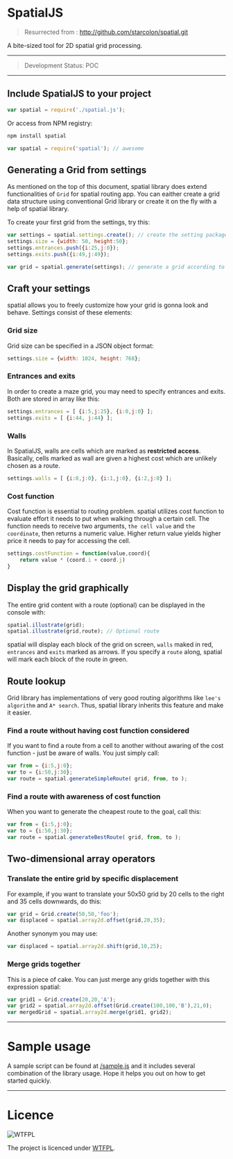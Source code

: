 # SpatialJS

>Resurrected from : http://github.com/starcolon/spatial.git

A bite-sized tool for 2D spatial grid processing.

---

> Development Status: POC

---

## Include SpatialJS to your project

```javascript
var spatial = require('./spatial.js');
```

Or access from NPM registry:
```bash
npm install spatial
```

```javascript
var spatial = require('spatial'); // awesome
```

## Generating a Grid from settings
As mentioned on the top of this document, spatial library does extend functionalities of `Grid` for spatial routing app. You can eaither create a grid data structure using conventional Grid library or create it on the fly with a help of spatial library.

To create your first grid from the settings, try this:
```javascript
var settings = spatial.settings.create(); // create the setting package
settings.size = {width: 50, height:50};
settings.entrances.push({i:25,j:0});
settings.exits.push({i:49,j:49});

var grid = spatial.generate(settings); // generate a grid according to the settings
```

## Craft your settings
spatial allows you to freely customize how your grid is gonna look and behave. Settings consist of these elements:

### Grid size
Grid size can be specified in a JSON object format:
```javascript
settings.size = {width: 1024, height: 768};
```

### Entrances and exits
In order to create a maze grid, you may need to specify entrances and exits. Both are stored in array like this:
```javascript
settings.entrances = [ {i:5,j:25}, {i:0,j:0} ];
settings.exits = [ {i:44, j:44} ];
```

### Walls
In SpatialJS, walls are cells which are marked as **restricted access**. 
Basically, cells marked as wall are given a highest cost 
which are unlikely chosen as a route.

```javascript
settings.walls = [ {i:0,j:0}, {i:1,j:0}, {i:2,j:0} ];
```

### Cost function
Cost function is essential to routing problem. spatial utilizes cost function to evaluate effort it needs to put when walking through a certain cell. The function needs to receive two arguments, `the cell value` and `the coordinate`, then returns a numeric value. Higher return value yields higher price it needs to pay for accessing the cell.

```javascript
settings.costFunction = function(value,coord){
	return value * (coord.i + coord.j)
}
```

## Display the grid graphically
The entire grid content with a route (optional) can be displayed in the console with:

```javascript
spatial.illustrate(grid); 
spatial.illustrate(grid,route); // Optional route
```

spatial will display each block of the grid on screen, `walls` maked in red, `entrances` and `exits` marked as arrows. If you specify a `route` along, spatial will mark each block of the route in green.

## Route lookup
Grid library has implementations of very good routing algorithms like `lee's algorithm` and `A* search`. Thus, spatial library inherits this feature and make it easier.

### Find a route without having cost function considered
If you want to find a route from a cell to another without awaring of the cost function - just be aware of walls. You just simply call:

```javascript
var from = {i:5,j:0};
var to = {i:50,j:30};
var route = spatial.generateSimpleRoute( grid, from, to );
```

### Find a route with awareness of cost function
When you want to generate the cheapest route to the goal, call this:

```javascript
var from = {i:5,j:0};
var to = {i:50,j:30};
var route = spatial.generateBestRoute( grid, from, to );
```

## Two-dimensional array operators
### Translate the entire grid by specific displacement
For example, if you want to translate your 50x50 grid by 20 cells to the right and 35 cells downwards, do this:

```javascript
var grid = Grid.create(50,50,'foo');
var displaced = spatial.array2d.offset(grid,20,35);
```

Another synonym you may use:

```javascript
var displaced = spatial.array2d.shift(grid,10,25);
```

### Merge grids together
This is a piece of cake. You can just merge any grids together with this expression spatial:

```javascript
var grid1 = Grid.create(20,20,'A');
var grid2 = spatial.array2d.offset(Grid.create(100,100,'B'),21,0);
var mergedGrid = spatial.array2d.merge(grid1, grid2); 
```
---

# Sample usage

A sample script can be found at [/sample.js](/sample.js) and 
it includes several combination of the library usage. Hope it helps 
you out on how to get started quickly.

---

# Licence

![WTFPL](https://upload.wikimedia.org/wikipedia/commons/thumb/0/05/WTFPL_logo.svg/280px-WTFPL_logo.svg.png)

The project is licenced under [WTFPL](http://www.wtfpl.net/). 






